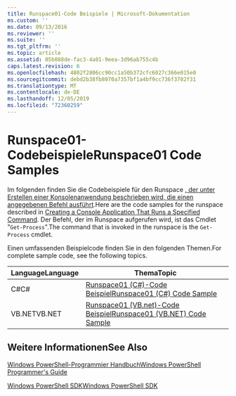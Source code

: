 ```yaml
---
title: Runspace01-Code Beispiele | Microsoft-Dokumentation
ms.custom: ''
ms.date: 09/13/2016
ms.reviewer: ''
ms.suite: ''
ms.tgt_pltfrm: ''
ms.topic: article
ms.assetid: 05b088de-fac3-4a01-9eea-3d96ab755c4b
caps.latest.revision: 6
ms.openlocfilehash: 4802f2806cc90cc1a50b372cfc6027c366e015e0
ms.sourcegitcommit: debd2b38fb8070a7357bf1a4bf9cc736f3702f31
ms.translationtype: MT
ms.contentlocale: de-DE
ms.lasthandoff: 12/05/2019
ms.locfileid: "72360259"
---
```

# <a name="runspace01-code-samples"></a><span data-ttu-id="40cf7-102">Runspace01-Codebeispiele</span><span class="sxs-lookup"><span data-stu-id="40cf7-102">Runspace01 Code Samples</span></span>

<span data-ttu-id="40cf7-103">Im folgenden finden Sie die Codebeispiele für den Runspace [, der unter Erstellen einer Konsolenanwendung beschrieben wird, die einen angegebenen Befehl ausführt](/dotnet/csharp/programming-guide/inside-a-program/hello-world-your-first-program).</span><span class="sxs-lookup"><span data-stu-id="40cf7-103">Here are the code samples for the runspace described in [Creating a Console Application That Runs a Specified Command](/dotnet/csharp/programming-guide/inside-a-program/hello-world-your-first-program).</span></span> <span data-ttu-id="40cf7-104">Der Befehl, der im Runspace aufgerufen wird, ist das Cmdlet "`Get-Process`".</span><span class="sxs-lookup"><span data-stu-id="40cf7-104">The command that is invoked in the runspace is the `Get-Process` cmdlet.</span></span>

<span data-ttu-id="40cf7-105">Einen umfassenden Beispielcode finden Sie in den folgenden Themen.</span><span class="sxs-lookup"><span data-stu-id="40cf7-105">For complete sample code, see the following topics.</span></span>

|<span data-ttu-id="40cf7-106">Language</span><span class="sxs-lookup"><span data-stu-id="40cf7-106">Language</span></span>|<span data-ttu-id="40cf7-107">Thema</span><span class="sxs-lookup"><span data-stu-id="40cf7-107">Topic</span></span>|
|--------------|-----------|
|<span data-ttu-id="40cf7-108">C#</span><span class="sxs-lookup"><span data-stu-id="40cf7-108">C#</span></span>|[<span data-ttu-id="40cf7-109">Runspace01 (C#)-Code Beispiel</span><span class="sxs-lookup"><span data-stu-id="40cf7-109">Runspace01 (C#) Code Sample</span></span>](./runspace01-csharp-code-sample.md)|
|<span data-ttu-id="40cf7-110">VB.NET</span><span class="sxs-lookup"><span data-stu-id="40cf7-110">VB.NET</span></span>|[<span data-ttu-id="40cf7-111">Runspace01 (VB.net)-Code Beispiel</span><span class="sxs-lookup"><span data-stu-id="40cf7-111">Runspace01 (VB.NET) Code Sample</span></span>](./runspace01-vb-net-code-sample.md)|

## <a name="see-also"></a><span data-ttu-id="40cf7-112">Weitere Informationen</span><span class="sxs-lookup"><span data-stu-id="40cf7-112">See Also</span></span>

[<span data-ttu-id="40cf7-113">Windows PowerShell-Programmier Handbuch</span><span class="sxs-lookup"><span data-stu-id="40cf7-113">Windows PowerShell Programmer's Guide</span></span>](./windows-powershell-programmer-s-guide.md)

[<span data-ttu-id="40cf7-114">Windows PowerShell SDK</span><span class="sxs-lookup"><span data-stu-id="40cf7-114">Windows PowerShell SDK</span></span>](../windows-powershell-reference.md)